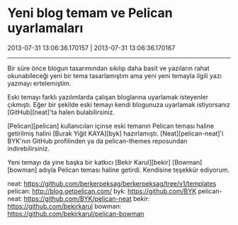 # Yeni blog temam ve Pelican uyarlamaları

2013-07-31 13:06:36.170157 | 2013-07-31 13:06:36.170167

---

Bir süre önce blogun tasarımından sıkılıp daha basit ve yazıların rahat okunabileceği yeni bir tema tasarlamıştım ama yeni yeni temayla ilgili yazı yazmayı ertelemiştim.

Eski temayı farklı yazılımlarda çalışan bloglarına uyarlamak isteyenler çıkmıştı. Eğer bir şekilde eski temayı kendi blogunuza uyarlamak istiyorsanız [GitHub][neat]'ta halen bulabilirsiniz.

[Pelican][pelican] kullanıcıları içinse eski temanın Pelican teması haline getirilmiş halini [Burak Yiğit KAYA][byk] hazırlamıştı. [Neat][pelican-neat]'i BYK'nın GitHub profilinden ya da pelican-themes reposundan indirebilirsiniz.

Yeni temayı da yine başka bir katkıcı [Bekir Karul][bekir] [Bowman][bowman] adıyla Pelican teması haline getirdi. Kendisine teşekkür ediyorum.

neat: https://github.com/berkerpeksag/berkerpeksag/tree/v1/templates
pelican: http://blog.getpelican.com/
byk: https://github.com/BYK
pelican-neat: https://github.com/BYK/pelican-neat
bekir: https://github.com/bekirkarul
bowman: https://github.com/bekirkarul/pelican-bowman

<!-- meta: archive(0) active(0) -->
